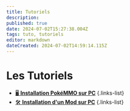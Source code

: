 ```yaml
---
title: Tutoriels
description: 
published: true
date: 2024-07-02T15:27:38.004Z
tags: tuto, tutoriels
editor: markdown
dateCreated: 2024-07-02T14:59:14.115Z
---
```


# Les Tutoriels

- [🖥️ **Installation PokéMMO sur PC**](https://team-rooket.dwcloud.fr/fr/Tutoriels/Installation_PokeMMO_PC)
{.links-list}
- [🛠️ **Installation d'un Mod sur PC**](https://team-rooket.dwcloud.fr/fr/Tutoriels/Installation_Mod_PC)
{.links-list}